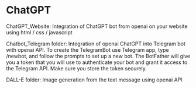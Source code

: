 # ChatGPT

ChatGPT_Website:
Integration of ChatGPT bot from openai on your website using html / css / javascript

Chatbot_Telegram folder: 
Integration of openai ChatGPT into Telegram bot with openai API.
To create the TelegramBot use Telegram app, type /newbot, and follow the prompts to set up a new bot. 
The BotFather will give you a token that you will use to authenticate your bot and grant it access to the Telegram API. 
Make sure you store the token securely.

DALL-E folder: 
Image generation from the text message using openai API 
